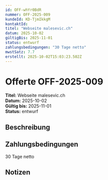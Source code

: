```yaml
---
id: OFF-whYr0BdR
nummer: OFF-2025-009
kundeId: KD-TjmIkkgM
kontaktId: 
titel: "Webseite malesevic.ch"
datum: 2025-10-02
gültigBis: 2025-11-01
status: entwurf
zahlungsbedingungen: "30 Tage netto"
mwstSatz: 7.7
erstellt: 2025-10-02T15:03:23.502Z
---
```


# Offerte OFF-2025-009

**Titel:** Webseite malesevic.ch  
**Datum:** 2025-10-02  
**Gültig bis:** 2025-11-01  
**Status:** entwurf

## Beschreibung



## Zahlungsbedingungen

30 Tage netto

## Notizen


